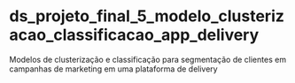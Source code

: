 # ds_projeto_final_5_modelo_clusterizacao_classificacao_app_delivery
 Modelos de clusterização e classificação para segmentação de clientes em campanhas de marketing em uma plataforma de delivery
